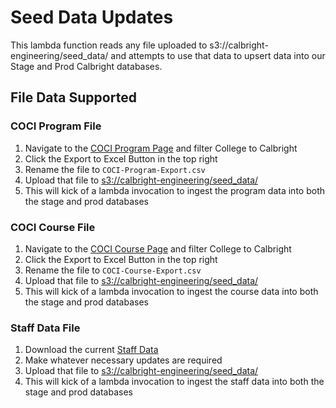 # Seed Data Updates

This lambda function reads any file uploaded to s3://calbright-engineering/seed_data/ and attempts to use that data to
upsert data into our Stage and Prod Calbright databases.

## File Data Supported

### COCI Program File
1. Navigate to the [COCI Program Page](https://coci2.ccctechcenter.org/programs) and filter College to Calbright
2. Click the Export to Excel Button in the top right
3. Rename the file to `COCI-Program-Export.csv`
4. Upload that file to [s3://calbright-engineering/seed_data/](https://us-west-2.console.aws.amazon.com/s3/buckets/calbright-engineering?region=us-west-2&bucketType=general&prefix=seed_data/)
5. This will kick of a lambda invocation to ingest the program data into both the stage and prod databases
   
### COCI Course File
1. Navigate to the [COCI Course Page](https://coci2.ccctechcenter.org/courses) and filter College to Calbright
2. Click the Export to Excel Button in the top right
3. Rename the file to `COCI-Course-Export.csv`
4. Upload that file to [s3://calbright-engineering/seed_data/](https://us-west-2.console.aws.amazon.com/s3/buckets/calbright-engineering?region=us-west-2&bucketType=general&prefix=seed_data/)
5. This will kick of a lambda invocation to ingest the course data into both the stage and prod databases

### Staff Data File
1. Download the current [Staff Data](https://us-west-2.console.aws.amazon.com/s3/object/calbright-engineering?region=us-west-2&bucketType=general&prefix=seed_data/staff_data.csv)
2. Make whatever necessary updates are required
3. Upload that file to [s3://calbright-engineering/seed_data/](https://us-west-2.console.aws.amazon.com/s3/buckets/calbright-engineering?region=us-west-2&bucketType=general&prefix=seed_data/)
5. This will kick of a lambda invocation to ingest the staff data into both the stage and prod databases